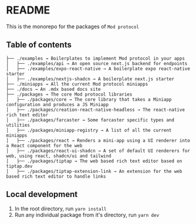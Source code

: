 # README

This is the monorepo for the packages of `Mod protocol`

## Table of contents

```
├── ./examples → Boilerplates to implement Mod protocol in your apps
│   ├── ./examples/api → An open source next.js backend for endpoints
│   ├── ./examples/expo-react-native → A boilerplate expo react-native starter
│   ├── ./examples/nextjs-shadcn → A boilerplate next.js starter
├── ./miniapps → All the current Mod protocol miniapps
├── ./docs → An .mdx based docs site
├── ./packages → The core Mod protocol libraries
│   ├── ./packages/core → The core library that takes a Miniapp configuration and produces a JS Miniapp
│   ├── ./packages/creation-react-native-headless → The react-native rich text editor
│   ├── ./packages/farcaster → Some farcaster specific types and utilities
│   ├── ./packages/miniapp-registry → A list of all the current miniapps
│   ├── ./packages/react → Renders a mini-app using a UI renderer into a React component for the web
│   ├── ./packages/react-ui-shadcn → A set of default UI renderers for web, using react, shadcn/ui and tailwind
│   ├── ./packages/tiptap → The web based rich text editor based on tiptap.dev
│   ├── ./packages/tiptap-extension-link → An extension for the web based rich text editor to handle links
```

## Local development

1. In the root directory, run `yarn install`
2. Run any individual package from it's directory, run `yarn dev`

